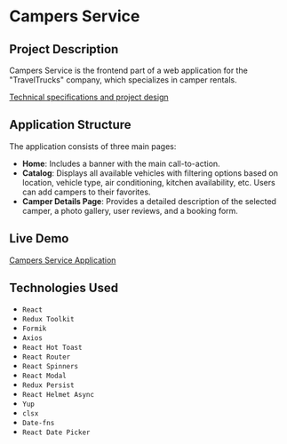 # Campers Service

## Project Description
Campers Service is the frontend part of a web application for the "TravelTrucks" company, which specializes in camper rentals.

[Technical specifications and project design](https://drive.google.com/file/d/1EIPquzPWdI1tI2ZcTAYHDJy2W2QOxhDh/view?usp=drive_link)

## Application Structure
The application consists of three main pages:

- **Home**: Includes a banner with the main call-to-action.
- **Catalog**: Displays all available vehicles with filtering options based on location, vehicle type, air conditioning, kitchen availability, etc. Users can add campers to their favorites.
- **Camper Details Page**: Provides a detailed description of the selected camper, a photo gallery, user reviews, and a booking form.

## Live Demo
[Campers Service Application](https://campers-omega.vercel.app/)

## Technologies Used
- `React`
- `Redux Toolkit`
- `Formik`
- `Axios`
- `React Hot Toast`
- `React Router`
- `React Spinners`
- `React Modal`
- `Redux Persist`
- `React Helmet Async`
- `Yup`
- `clsx`
- `Date-fns`
- `React Date Picker`


